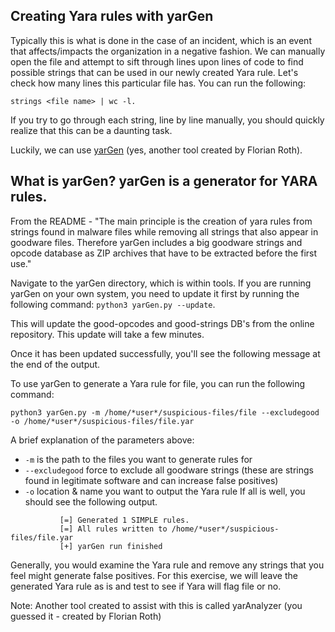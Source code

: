 ## Creating Yara rules with yarGen

Typically this is what is done in the case of an incident, which is an event that affects/impacts the organization in a negative fashion.
We can manually open the file and attempt to sift through lines upon lines of code to find possible strings that can be used in our newly created Yara rule.
Let's check how many lines this particular file has. You can run the following: 
```shell
strings <file name> | wc -l.
```
If you try to go through each string, line by line manually, you should quickly realize that this can be a daunting task.

Luckily, we can use [yarGen](https://github.com/Neo23x0/yarGen) (yes, another tool created by Florian Roth).

## What is yarGen? yarGen is a generator for YARA rules.

From the README - "The main principle is the creation of yara rules from strings found in malware files while removing all strings that also appear in goodware files. Therefore yarGen includes a big goodware strings and opcode database as ZIP archives that have to be extracted before the first use."

Navigate to the yarGen directory, which is within tools. If you are running yarGen on your own system, you need to update it first by running the following command: `python3 yarGen.py --update`.

This will update the good-opcodes and good-strings DB's from the online repository. This update will take a few minutes. 

Once it has been updated successfully, you'll see the following message at the end of the output.

To use yarGen to generate a Yara rule for file, you can run the following command:

```shell
python3 yarGen.py -m /home/*user*/suspicious-files/file --excludegood -o /home/*user*/suspicious-files/file.yar
```

A brief explanation of the parameters above:

* `-m` is the path to the files you want to generate rules for
* `--excludegood` force to exclude all goodware strings (these are strings found in legitimate software and can increase false positives)
* `-o` location & name you want to output the Yara rule
If all is well, you should see the following output.

```shell
           [=] Generated 1 SIMPLE rules.
           [=] All rules written to /home/*user*/suspicious-files/file.yar
           [+] yarGen run finished
```

Generally, you would examine the Yara rule and remove any strings that you feel might generate false positives. For this exercise, we will leave the generated Yara rule as is and test to see if Yara will flag file or no. 

Note: Another tool created to assist with this is called yarAnalyzer (you guessed it - created by Florian Roth)
